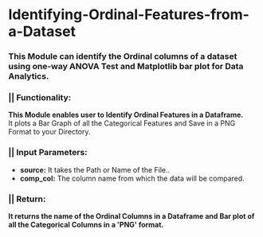 # Identifying-Ordinal-Features-from-a-Dataset
###  This Module can identify the Ordinal columns of a dataset using one-way ANOVA Test and Matplotlib bar plot for Data Analytics.

### || Functionality:
__This Module enables user to Identify Ordinal Features in a Dataframe.__<br>
It plots a Bar Graph of all the Categorical Features and Save in a PNG Format to your Directory.

### || Input Parameters:
* __source:__ It takes the Path or Name of the File..
* __comp_col:__ The column name from which the data will be compared.

### || Return:
__It returns the name of the Ordinal Columns in a Dataframe and Bar plot of all the Categorical Columns in a 'PNG' format.__
